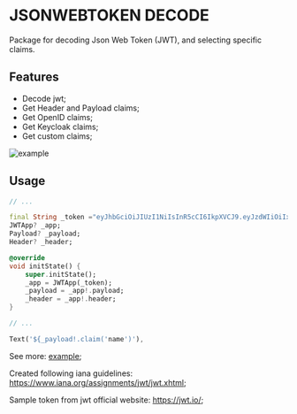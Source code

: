 <!--
This README describes the package. If you publish this package to pub.dev,
this README's contents appear on the landing page for your package.

For information about how to write a good package README, see the guide for
[writing package pages](https://dart.dev/guides/libraries/writing-package-pages).

For general information about developing packages, see the Dart guide for
[creating packages](https://dart.dev/guides/libraries/create-library-packages)
and the Flutter guide for
[developing packages and plugins](https://flutter.dev/developing-packages).
-->

# JSONWEBTOKEN DECODE

Package for decoding Json Web Token (JWT), and selecting specific claims.

## Features

* Decode jwt;
* Get Header and Payload claims;
* Get OpenID claims;
* Get Keycloak claims;
* Get custom claims;

![example](https://user-images.githubusercontent.com/59848966/198104955-e53f6b7a-4299-43f7-b2ab-4c97732ea648.png)

## Usage

```dart
// ...

final String _token ="eyJhbGciOiJIUzI1NiIsInR5cCI6IkpXVCJ9.eyJzdWIiOiIxMjM0NTY3ODkwIiwibmFtZSI6IkpvaG4gRG9lIiwiaWF0IjoxNTE2MjM5MDIyfQ.SflKxwRJSMeKKF2QT4fwpMeJf36POk6yJV_adQssw5c";
JWTApp? _app;
Payload? _payload;
Header? _header;

@override
void initState() {
    super.initState();
    _app = JWTApp(_token);
    _payload = _app!.payload;
    _header = _app!.header;
}

// ...

Text('${_payload!.claim('name')'),
```

See more: [example](/example/lib/main.dart);

Created following iana guidelines: https://www.iana.org/assignments/jwt/jwt.xhtml;

Sample token from jwt official website: https://jwt.io/;
